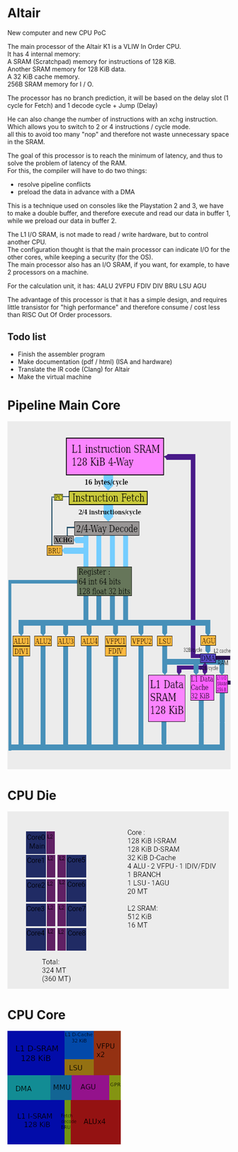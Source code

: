 # Altair
New computer and new CPU PoC

The main processor of the Altair K1 is a VLIW In Order CPU.  
It has 4 internal memory:  
A SRAM (Scratchpad) memory for instructions of 128 KiB.  
Another SRAM memory for 128 KiB data.  
A 32 KiB cache memory.  
256B SRAM memory for I / O.  

The processor has no branch prediction, it will be based on the delay slot (1 cycle for Fetch) and 1 decode cycle + Jump (Delay)

He can also change the number of instructions with an xchg instruction.  
Which allows you to switch to 2 or 4 instructions / cycle mode.  
all this to avoid too many "nop" and therefore not waste unnecessary space in the SRAM.

The goal of this processor is to reach the minimum of latency, and thus to solve the problem of latency of the RAM.  
For this, the compiler will have to do two things:  
- resolve pipeline conflicts  
- preload the data in advance with a DMA

This is a technique used on consoles like the Playstation 2 and 3, we have to make a double buffer, and therefore execute and read our data in buffer 1, while we preload our data in buffer 2. 

The L1 I/O SRAM, is not made to read / write hardware, but to control another CPU.  
The configuration thought is that the main processor can indicate I/O for the other cores, while keeping a security (for the OS).  
The main processor also has an I/O SRAM, if you want, for example, to have 2 processors on a machine. 

For the calculation unit, it has: 4ALU 2VFPU FDIV DIV BRU LSU AGU

The advantage of this processor is that it has a simple design, and requires little transistor for "high performance" and therefore consume / cost less than RISC Out Of Order processors.

## Todo list
- Finish the assembler program
- Make documentation (pdf / html) (ISA and hardware)
- Translate the IR code (Clang) for Altair
- Make the virtual machine

# Pipeline Main Core
<img src="Pipeline3.png?raw=true" alt="Pipeline" width="640" height="785">

# CPU Die
<img src="CPU.png?raw=true" alt="CPU" width="500" height="400">


# CPU Core
<img src="die.png?raw=true" alt="CPU" width="256" height="256">








